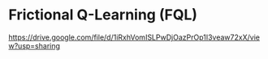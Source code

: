# Frictional Q-Learning (FQL)

https://drive.google.com/file/d/1iRxhVomISLPwDjOazPrOp1I3veaw72xX/view?usp=sharing

